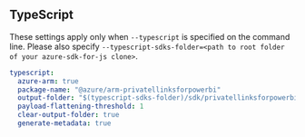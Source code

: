 ## TypeScript

These settings apply only when `--typescript` is specified on the command line.
Please also specify `--typescript-sdks-folder=<path to root folder of your azure-sdk-for-js clone>`.

``` yaml $(typescript)
typescript:
  azure-arm: true
  package-name: "@azure/arm-privatellinksforpowerbi"
  output-folder: "$(typescript-sdks-folder)/sdk/privatellinksforpowerbi/arm-privatellinksforpowerbi"
  payload-flattening-threshold: 1
  clear-output-folder: true
  generate-metadata: true
```
